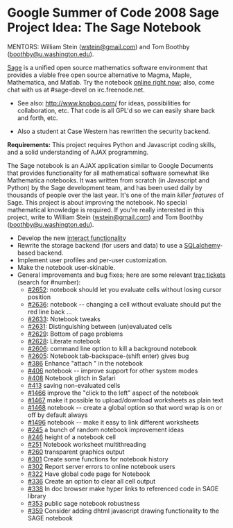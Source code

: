 

# Google Summer of Code 2008 Sage Project Idea: The Sage Notebook

MENTORS: William Stein (<a href="mailto:wstein@gmail.com">wstein@gmail.com</a>) and Tom Boothby (<a href="mailto:boothby@u.washington.edu">boothby@u.washington.edu</a>).  

<a class="http" href="http://sagemath.org">Sage</a> is a unified open source mathematics software environment that provides a viable free open source alternative to Magma, Maple, Mathematica, and Matlab.   Try the notebook <a class="https" href="https://sagenb.org">online right now</a>; also, come chat with us at #sage-devel on irc.freenode.net.  

* See also: <a href="http://www.knoboo.com/">http://www.knoboo.com/</a> for ideas, possibilities for collaboration, etc.  That code is all GPL'd so we can easily share back and forth, etc.  

* Also a student at Case Western has rewritten the security backend.  

**Requirements:** This project requires Python and Javascript coding skills, and a solid understanding of AJAX programming.  

The Sage notebook is an AJAX application similar to Google Documents that provides functionality for all mathematical software somewhat like Mathematica notebooks.  It was written from scratch (in Javascript and Python) by the Sage development team, and has been used daily by thousands of people over the last year.  It's one of the main _killer features_ of Sage.  This project is about improving the notebook.  No special mathematical knowledge is required.     If you're really interested in this project, write to William Stein (<a href="mailto:wstein@gmail.com">wstein@gmail.com</a>) and Tom Boothby (<a href="mailto:boothby@u.washington.edu">boothby@u.washington.edu</a>). 

* Develop the new <a class="http" href="http://wiki.sagemath.org/interact">interact functionality</a> 
* Rewrite the storage backend (for users and data) to use a <a class="http" href="http://www.sqlalchemy.org/">SQLalchemy</a>-based backend.  
* Implement user profiles and per-user customization. 
* Make the notebook user-skinable.  
* General improvements and bug fixes; here are some relevant <a class="http" href="http://trac.sagemath.org/sage_trac">trac tickets</a> (search for #number): 
   * <a class="http" href="http://trac.sagemath.org/sage_trac/ticket/2652">#2652</a>: notebook should let you evaluate cells without losing cursor position 
   * <a class="http" href="http://trac.sagemath.org/sage_trac/ticket/2636">#2636</a>: notebook -- changing a cell without evaluate should put the red line back ... 
   * <a class="http" href="http://trac.sagemath.org/sage_trac/ticket/2633">#2633</a>: Notebook tweaks 
   * <a class="http" href="http://trac.sagemath.org/sage_trac/ticket/2631">#2631</a>: Distinguishing between (un)evaluated cells 
   * <a class="http" href="http://trac.sagemath.org/sage_trac/ticket/2629">#2629</a>: Bottom of page problems 
   * <a class="http" href="http://trac.sagemath.org/sage_trac/ticket/2628">#2628</a>: Literate notebook 
   * <a class="http" href="http://trac.sagemath.org/sage_trac/ticket/2606">#2606</a>: command line option to kill a background notebook 
   * <a class="http" href="http://trac.sagemath.org/sage_trac/ticket/2605">#2605</a>: Notebook tab-backspace-(shift enter) gives bug 
   * <a class="http" href="http://trac.sagemath.org/sage_trac/ticket/386">#386</a>  Enhance "attach <file>" in the notebook 
   * <a class="http" href="http://trac.sagemath.org/sage_trac/ticket/406">#406</a>  notebook -- improve support for other system modes 
   * <a class="http" href="http://trac.sagemath.org/sage_trac/ticket/408">#408</a>  Notebook glitch in Safari 
   * <a class="http" href="http://trac.sagemath.org/sage_trac/ticket/413">#413</a>  saving non-evaluated cells 
   * <a class="http" href="http://trac.sagemath.org/sage_trac/ticket/1466">#1466</a>  improve the "click to the left" aspect of the notebook 
   * <a class="http" href="http://trac.sagemath.org/sage_trac/ticket/1467">#1467</a>  make it possible to upload/download worksheets as plain text 
   * <a class="http" href="http://trac.sagemath.org/sage_trac/ticket/1468">#1468</a>  notebook -- create a global option so that word wrap is on or off by default always 
   * <a class="http" href="http://trac.sagemath.org/sage_trac/ticket/1496">#1496</a>  notebook -- make it easy to link different worksheets 
   * <a class="http" href="http://trac.sagemath.org/sage_trac/ticket/245">#245</a>  a bunch of random notebook improvement ideas 
   * <a class="http" href="http://trac.sagemath.org/sage_trac/ticket/246">#246</a>  height of a notebook cell 
   * <a class="http" href="http://trac.sagemath.org/sage_trac/ticket/251">#251</a>  Notebook worksheet multithreading 
   * <a class="http" href="http://trac.sagemath.org/sage_trac/ticket/260">#260</a>  transparent graphics output 
   * <a class="http" href="http://trac.sagemath.org/sage_trac/ticket/301">#301</a>  Create some functions for notebook history 
   * <a class="http" href="http://trac.sagemath.org/sage_trac/ticket/302">#302</a>  Report server errors to online notebook users 
   * <a class="http" href="http://trac.sagemath.org/sage_trac/ticket/322">#322</a>  Have global code page for Notebook 
   * <a class="http" href="http://trac.sagemath.org/sage_trac/ticket/336">#336</a>  Create an option to clear all cell output 
   * <a class="http" href="http://trac.sagemath.org/sage_trac/ticket/338">#338</a>  In doc browser make hyper links to referenced code in SAGE library 
   * <a class="http" href="http://trac.sagemath.org/sage_trac/ticket/353">#353</a>  public sage notebook robustness 
   * <a class="http" href="http://trac.sagemath.org/sage_trac/ticket/359">#359</a>  Consider adding dhtml javascript drawing functionality to the SAGE notebook 